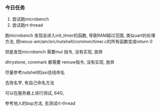 ### 今日任务

1. 尝试跑microbench
2. 尝试跑rt-thread



跑microbench 发现会进入init_timer的函数, 导致RAM超过范围, 类似uart的处理方法, 把nexus-am/am/src/nutshell/common/timer.c的所有函数变成return 0

但是发现microbench 需要mul 指令, 没有实现, 放弃

dhrystone, coremark 都需要 remuw指令, 没有实现, 放弃



尽量参考nutshell的axi总线命名

去改名字, 有自己命名方法

可以在服务器上进行测试, 64G, 

参考他人的bsp方法, 去测试rt-thread